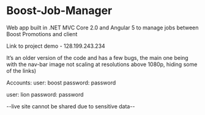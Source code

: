 # Boost-Job-Manager
Web app built in .NET MVC Core 2.0 and Angular 5 to manage jobs between Boost Promotions and client

Link to project demo - 128.199.243.234 

It’s an older version of the code and has a few bugs, the main one being with the nav-bar
image not scaling at resolutions above 1080p, hiding some of the links)

Accounts:
user: boost 
password: password

user: lion
password: password

--live site cannot be shared due to sensitive data--
